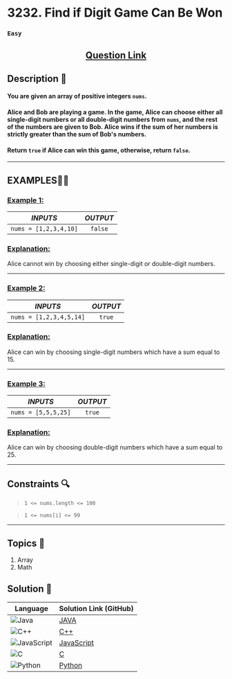 # 3232. Find if Digit Game Can Be Won

### `Easy`


<h2 align="center">
<a href="https://leetcode.com/problems/find-if-digit-game-can-be-won/description/"><strong>Question Link</strong></a>
</h2>


## Description 📑

#### You are given an array of positive integers `nums`.

#### Alice and Bob are playing a game. In the game, Alice can choose either all single-digit numbers or all double-digit numbers from `nums`, and the rest of the numbers are given to Bob. Alice wins if the sum of her numbers is strictly greater than the sum of Bob's numbers.

#### Return `true` if Alice can win this game, otherwise, return `false`.

---

## **EXAMPLES**💫✨ </br>

<h3>

<ins>**Example 1**:</ins> </br>


| _INPUTS_ | _OUTPUT_ |
| :-----------: | :-----------: |
| `nums = [1,2,3,4,10]` | `false` |

</h3>

<h3>
<ins>Explanation:</ins>
</h3>

Alice cannot win by choosing either single-digit or double-digit numbers.

____
<h3>

<ins>**Example 2**:</ins> </br>

| _INPUTS_ | _OUTPUT_ |
| :-----------: | :-----------: |
| `nums = [1,2,3,4,5,14]` | `true` |

</h3>

<h3>
<ins>Explanation:</ins>
</h3>

Alice can win by choosing single-digit numbers which have a sum equal to 15.


___

<h3>

<ins>**Example 3**:</ins> </br>

| _INPUTS_ | _OUTPUT_ |
| :-----------: | :-----------: |
| `nums = [5,5,5,25]` | `true` |

</h3>

<h3>
<ins>Explanation:</ins>
</h3>


Alice can win by choosing double-digit numbers which have a sum equal to 25.


___

## Constraints 🔍

> `1 <= nums.length <= 100`</br>

> `1 <= nums[i] <= 99` 

___

## Topics 📝

1. Array
2. Math


## Solution 📃

|  Language   |  Solution Link (GitHub) |
| ------------- | ------------- |
|  ![Java](https://img.shields.io/badge/java-%23ED8B00.svg?style=flat&logo=openjdk&logoColor=white)  | [JAVA]() |
|  ![C++](https://img.shields.io/badge/c++-%2300599C.svg?style=plastic&logo=c%2B%2B&logoColor=white)  | [C++]()  |
|  ![JavaScript](https://img.shields.io/badge/javascript-%23323330.svg?style=flat&logo=javascript&logoColor=%23F7DF1E)  | [JavaScript]() |
|![C](https://img.shields.io/badge/c-%2300599C.svg?style=plastic&logo=c&logoColor=white)| [C]() |
|![Python](https://img.shields.io/badge/python-3670A0?style=plastic&logo=python&logoColor=ffdd54)| [Python]() |
